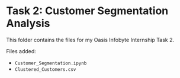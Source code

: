 # Task 2: Customer Segmentation Analysis

This folder contains the files for my Oasis Infobyte Internship Task 2.

Files added:
- `Customer_Segmentation.ipynb`
- `Clustered_Customers.csv`
